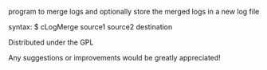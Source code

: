 program to merge logs and optionally store the merged logs in a new log file

syntax: $ cLogMerge source1 source2 destination

Distributed under the GPL 

Any suggestions or improvements would be greatly appreciated!
